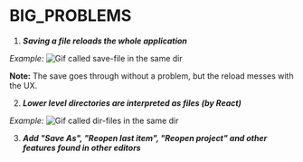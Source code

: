 # BIG_PROBLEMS

1. ***Saving a file reloads the whole application***

*Example:* ![Gif called save-file in the same dir](todo/save-file.gif)

**Note:** The save goes through without a problem, but the reload messes with the UX.

2. ***Lower level directories are interpreted as files (by React)***

*Example:* ![Gif called dir-files in the same dir](todo/dir-files.gif)

3. ***Add "Save As", "Reopen last item", "Reopen project" and other features found in other editors***
